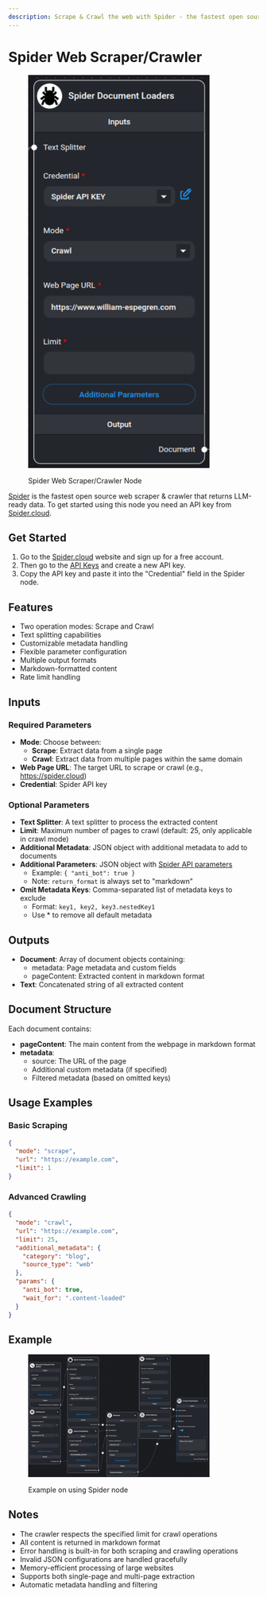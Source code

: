 ```yaml
---
description: Scrape & Crawl the web with Spider - the fastest open source web scraper & crawler.
---
```


# Spider Web Scraper/Crawler

<figure><img src="../../../.gitbook/assets/spider.png" alt="Spider Node" width="365"><figcaption><p>Spider Web Scraper/Crawler Node</p></figcaption></figure>

[Spider](https://spider.cloud/?ref=flowise) is the fastest open source web scraper & crawler that returns LLM-ready data. To get started using this node you need an API key from [Spider.cloud](https://spider.cloud/?ref=flowise).

## Get Started

1. Go to the [Spider.cloud](https://spider.cloud/?ref=flowise) website and sign up for a free account.
2. Then go to the [API Keys](https://spider.cloud/api-keys) and create a new API key.
3. Copy the API key and paste it into the "Credential" field in the Spider node.

## Features
- Two operation modes: Scrape and Crawl
- Text splitting capabilities
- Customizable metadata handling
- Flexible parameter configuration
- Multiple output formats
- Markdown-formatted content
- Rate limit handling

## Inputs

### Required Parameters
- **Mode**: Choose between:
  - **Scrape**: Extract data from a single page
  - **Crawl**: Extract data from multiple pages within the same domain
- **Web Page URL**: The target URL to scrape or crawl (e.g., https://spider.cloud)
- **Credential**: Spider API key

### Optional Parameters
- **Text Splitter**: A text splitter to process the extracted content
- **Limit**: Maximum number of pages to crawl (default: 25, only applicable in crawl mode)
- **Additional Metadata**: JSON object with additional metadata to add to documents
- **Additional Parameters**: JSON object with [Spider API parameters](https://spider.cloud/docs/api)
  - Example: `{ "anti_bot": true }`
  - Note: `return_format` is always set to "markdown"
- **Omit Metadata Keys**: Comma-separated list of metadata keys to exclude
  - Format: `key1, key2, key3.nestedKey1`
  - Use * to remove all default metadata

## Outputs

- **Document**: Array of document objects containing:
  - metadata: Page metadata and custom fields
  - pageContent: Extracted content in markdown format
- **Text**: Concatenated string of all extracted content

## Document Structure
Each document contains:
- **pageContent**: The main content from the webpage in markdown format
- **metadata**:
  - source: The URL of the page
  - Additional custom metadata (if specified)
  - Filtered metadata (based on omitted keys)

## Usage Examples

### Basic Scraping
```json
{
  "mode": "scrape",
  "url": "https://example.com",
  "limit": 1
}
```

### Advanced Crawling
```json
{
  "mode": "crawl",
  "url": "https://example.com",
  "limit": 25,
  "additional_metadata": {
    "category": "blog",
    "source_type": "web"
  },
  "params": {
    "anti_bot": true,
    "wait_for": ".content-loaded"
  }
}
```

## Example

<figure><img src="../../../.gitbook/assets/spider_example_usage.png" alt="Example on using spider node" width="365"><figcaption><p>Example on using Spider node</p></figcaption></figure>

## Notes
- The crawler respects the specified limit for crawl operations
- All content is returned in markdown format
- Error handling is built-in for both scraping and crawling operations
- Invalid JSON configurations are handled gracefully
- Memory-efficient processing of large websites
- Supports both single-page and multi-page extraction
- Automatic metadata handling and filtering

